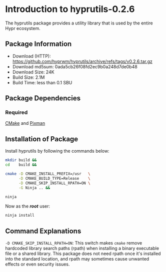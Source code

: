 # Introduction to hyprutils-0.2.6
The hyprutils package provides a utility library that is used by the entire
Hypr ecosystem.

## Package Information
- Download (HTTP): https://github.com/hyprwm/hyprutils/archive/refs/tags/v0.2.6.tar.gz
- Download md5sum: 0ada5cb26f08fd2ec9b0a248d7de0b48
- Download Size: 24K
- Build Size: 2.1M
- Build Time: less than 0.1 SBU

## Package Dependencies
### Required
  [CMake](https://linuxfromscratch.org/blfs/view/svn/general/cmake.html) and
  [Pixman](https://linuxfromscratch.org/blfs/view/svn/general/pixman.html)

## Installation of Package
Install hyprutils by following the commands below:
```Bash
mkdir build &&
cd    build &&

cmake -D CMAKE_INSTALL_PREFIX=/usr   \
      -D CMAKE_BUILD_TYPE=Release    \
      -D CMAKE_SKIP_INSTALL_RPATH=ON \
      -G Ninja .. &&

ninja
```

Now as the ***root*** user:
```Bash
ninja install
```

## Command Explanations
  `-D CMAKE_SKIP_INSTALL_RPATH=ON`: This switch makes `cmake` remove hardcoded
  library search paths (rpath) when installing a binary executable file or a
  shared library. This package does not need rpath once it's installed into the
  standard location, and rpath may sometimes cause unwanted effects or even
  security issues.
